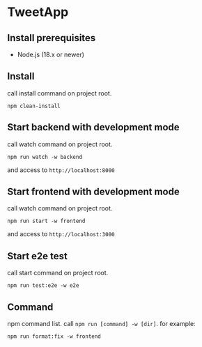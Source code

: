 # TweetApp

## Install prerequisites

- Node.js (18.x or newer)

## Install

call install command on project root.

```:console
npm clean-install
```

## Start backend with development mode

call watch command on project root.

```:console
npm run watch -w backend
```

and access to `http://localhost:8000`

## Start frontend with development mode

call watch command on project root.

```:console
npm run start -w frontend
```

and access to `http://localhost:3000`

## Start e2e test

call start command on project root.

```:console
npm run test:e2e -w e2e
```

## Command

npm command list. call `npm run [command] -w [dir]`. for example:

```:console
npm run format:fix -w frontend
```
